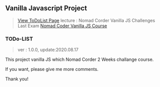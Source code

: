 ## Vanilla Javascript Project

> [View ToDoList Page](https://movie42.github.io/todolist/)
> lecture : Nomad Corder Vanilla JS Challenges Last Exam
> [Nomad Coder Vanilla JS Course](https://nomadcoders.co/javascript-for-beginners/lobby)

### TODo-LIST

> ver : 1.0.0, update:2020.08.17

This project vanilla JS which Nomad Corder 2 Weeks challange course.

If you want, please give me more comments.

Thank you!
